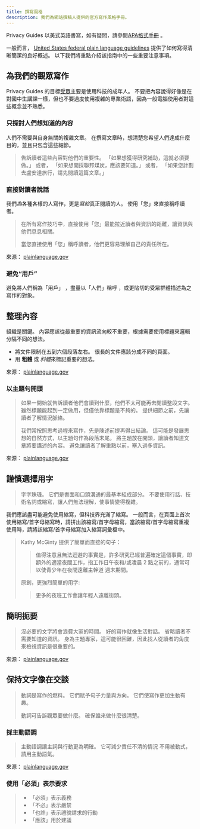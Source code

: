 ```yaml
---
title: 撰寫風格
description: 我們為網站撰稿人提供的官方寫作風格手冊。
---
```


Privacy Guides 以美式英語書寫，如有疑問，請參閱[APA格式手冊](https://apastyle.apa.org/style-grammar-guidelines/grammar) 。

一般而言， [United States federal plain language guidelines](https://plainlanguage.gov/guidelines) 提供了如何寫得清晰簡潔的良好概述。 以下我們將重點介紹該指南中的一些重要注意事項。

## 為我們的觀眾寫作

Privacy Guides 的目標[受眾](https://plainlanguage.gov/guidelines/audience)主要是使用科技的成年人。 不要把內容說得好像是在對國中生講課一樣，但也不要過度使用複雜的專業術語，因為一般電腦使用者對這些概念並不熟悉。

### 只探討人們想知道的內容

人們不需要與自身無關的複雜文章。 在撰寫文章時，想清楚您希望人們達成什麼目的，並且只包含這些細節。

> 告訴讀者這些內容對他們的重要性。 「如果想獲得研究補助，這就必須要做。」 或者， 「如果想開採聯邦煤炭，應該要知道。」 或者， 「如果您計劃去盧安達旅行，請先閱讀這篇文章。」

### 直接對讀者說話

我們*為*各種各樣的人寫作，更是*寫給*真正閱讀的人。 使用「您」來直接稱呼讀者。

> 在所有寫作技巧中，直接使用「您」最能拉近讀者與資訊的距離，讓資訊與他們息息相關。
> 
> 當您直接使用「您」稱呼讀者，他們更容易理解自己的責任所在。

來源： [plainlanguage.gov](https://plainlanguage.gov/guidelines/audience/address-the-user)

### 避免“用戶”

避免將人們稱為「用戶」 ，盡量以「人們」稱呼 ，或更貼切的受眾群體描述為之寫作的對象。

## 整理內容

組織是關鍵。 內容應該從最重要的資訊流向較不重要，根據需要使用標題來邏輯分隔不同的想法。

- 將文件限制在五到六個段落左右。 很長的文件應該分成不同的頁面。
- 用 **粗體** 或 *斜體*來標記重要的想法。

來源： [plainlanguage.gov](https://plainlanguage.gov/guidelines/design)

### 以主題句開頭

> 如果一開始就告訴讀者他們會讀到什麼，他們不太可能再去閱讀整段文字。 雖然標題能起到一定做用，但僅依靠標題是不夠的。 提供細節之前，先讓讀者了解情況脈絡。
> 
> 我們常按照思考過程來寫作，先是陳述前提再得出結論。 這可能是發展思想的自然方式，以主題句作為段落末尾。 將主題放在開頭，讓讀者知道文章將要講述的內容。 避免讓讀者了解重點以前，塞入過多資訊。

來源： [plainlanguage.gov](https://plainlanguage.gov/guidelines/organize/have-a-topic-sentence)

## 謹慎選擇用字

> 字字珠璣。 它們是書面和口頭溝通的最基本組成部分。 不要使用行話、技術名詞或縮寫，讓人們無法理解，使事情變得複雜。

我們應該盡可能避免使用縮寫，但科技界充滿了縮寫。 一般而言，在頁面上首次使用縮寫/首字母縮寫時，請拼出該縮寫/首字母縮寫，當該縮寫/首字母縮寫重複使用時，請將該縮寫/首字母縮寫加入縮寫詞彙檔中。

> Kathy McGinty 提供了簡單而直接的句子：
> 
> > 值得注意且無法迴避的事實是，許多研究已經普遍確定這個事實，即額外的適當夜間工作，指工作日午夜和/或凌晨 2 點之前的，通常可以使青少年在夜間遠離主幹道 週末期間。
> 
> 原創，更強烈簡單的用字:
> 
> > 更多的夜班工作會讓年輕人遠離街頭。

## 簡明扼要

> 沒必要的文字將會浪費大家的時間。 好的寫作就像生活對話。 省略讀者不需要知道的資訊。 身為主題專家，這可能很困難，因此找人從讀者的角度來檢視資訊是很重要的。

來源： [plainlanguage.gov](https://plainlanguage.gov/guidelines/concise)

## 保持文字像在交談

> 動詞是寫作的燃料。 它們賦予句子力量與方向。 它們使寫作更加生動有趣。
> 
> 動詞可告訴觀眾要做什麼。 確保誰來做什麼很清楚。

### 採主動語調

> 主動語調讓主詞與行動更為明確。 它可減少責任不清的情況 不用被動式，請用主動語氣。

來源： [plainlanguage.gov](https://plainlanguage.gov/guidelines/conversational/use-active-voice)

### 使用「必須」表示要求

> - 「必須」表示義務
> - 「不必」表示嚴禁
> - 「也許」表示禮貌請求的行動
> - 「應該」用於建議
